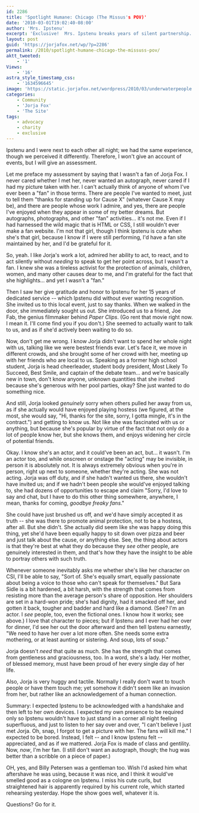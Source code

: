```yaml
---
id: 2286
title: 'Spotlight Humane: Chicago (The Missus's POV)'
date: '2010-03-01T19:02:40-08:00'
author: 'Mrs. Ipstenu'
excerpt: 'Exclusive!  Mrs. Ipstenu breaks years of silent partnership. Well, silent to you. She''s been my partner here and in real life for 11 years.'
layout: post
guid: 'https://jorjafox.net/wp/?p=2286'
permalink: /2010/spotlight-humane-chicago-the-missuss-pov/
aktt_tweeted:
    - '1'
Views:
    - '16'
astra_style_timestamp_css:
    - '1634596645'
image: 'https://static.jorjafox.net/wordpress/2010/03/underwaterpeople.jpg'
categories:
    - Community
    - 'Jorja Fox'
    - 'The Site'
tags:
    - advocacy
    - charity
    - exclusive
---
```


Ipstenu and I were next to each other all night; we had the same experience, though we perceived it differently. Therefore, I won't give an account of events, but I will give an assessment.

Let me preface my assessment by saying that I wasn't a fan of Jorja Fox.  I never cared whether I met her, never wanted an autograph, never cared if I had my picture taken with her. I can't actually think of anyone of whom I've ever been a "fan" in those terms. There are people I've wanted to meet, just to tell them "thanks for standing up for Cause X" (whatever Cause X may be), and there are people whose work I admire, and yes, there are people I've enjoyed when they appear in some of my better dreams. But autographs, photographs, and other "fan" activities... it's not me. Even if I had harnessed the wild magic that is HTML or CSS, I still wouldn't ever make a fan website. I'm not that girl, though I think Ipstenu is cute when she's that girl, because I know if I were still performing, I'd have a fan site maintained by her, and I'd be grateful for it.

So, yeah. I like Jorja's work a lot, admired her ability to act, to react, and to act silently without *needing* to speak to get her point across, but I wasn't a fan. I knew she was a tireless activist for the protection of animals, children, women, and many other causes dear to me, and I'm grateful for the fact that she highlights... and yet I wasn't a "fan."

Then I saw her give gratitude and honor to Ipstenu for her 15 years of dedicated service -- which Ipstenu did without ever wanting recognition. She invited us to this local event, just to say thanks. When we walked in the door, she immediately sought us out. She introduced us to a friend, Joe Fab, the genius filmmaker behind <em>Paper Clips</em>. (Go rent that movie right now. I mean it. I'll come find you if you don't.) She seemed to actually want to talk to us, and as if she'd actively been waiting to do so.

Now, don't get me wrong. I know Jorja didn't want to spend her whole night with us, talking like we were bestest friends evar. Let's face it, we move in different crowds, and she brought some of her crowd with her, meeting up with her friends who are local to us. Speaking as a former high school student, Jorja is head cheerleader, student body president, Most Likely To Succeed, Best Smile, and captain of the debate team... and we're basically new in town, don't know anyone, unknown quantities that she invited because she's generous with her pool parties, okay? She just wanted to do something nice.

And still, Jorja looked <em>genuinely</em> sorry when others pulled her away from us, as if she actually would have enjoyed playing hostess (we figured, at the most, she would say, "Hi, thanks for the site, sorry, I gotta mingle, it's in the contract.") and getting to know us. Not like she was fascinated with us or anything, but because she's popular by virtue of the fact that not only do a lot of people know her, but she knows them, and enjoys widening her circle of potential friends.

Okay. I know she's an actor, and it could've been an act, but... it wasn't. I'm an actor too, and while onscreen or onstage the "acting" may be invisible, in person it is absolutely not. It is always extremely obvious when you're in person, right up next to someone, whether they're acting. She was not acting. Jorja was off duty, and if she hadn't wanted us there, she wouldn't have invited us; and if we hadn't been people she would've enjoyed talking to, she had dozens of opportunities to escape and claim "Sorry, I'd love to say and chat, but I have to do this other thing somewhere, anywhere, I mean, thanks for coming, <em>goodbye freaky fans</em>."

She could have just brushed us off, and we'd have simply accepted it as truth -- she was there to promote animal protection, not to be a hostess, after all. But she didn't. She actually did seem like she was happy doing this thing, yet she'd have been equally happy to sit down over pizza and beer and just talk about the cause, or anything else. See, the thing about actors is that they're best at what they do because they <em>see</em> other people, are genuinely interested in them, and that's how they have the insight to be able to portray others with such truth.

Whenever someone inevitably asks me whether she's like her character on CSI, I'll be able to say, "Sort of. She's equally smart, equally passionate about being a voice to those who can't speak for themselves." But Sara Sidle is a bit hardened, a bit harsh, with the strength that comes from resisting more than the average person's share of opposition. Her shoulders are set in a hard-won pride; she's had dignity, had it smacked off her, and gotten it back, tougher and badder and hard like a diamond. (See? I'm an actor. I <em>see</em> people, too, even the fictional ones. I know how it works; see above.) I love that character to pieces; but if Ipstenu and I ever had her over for dinner, I'd see her out the door afterward and then tell Ipstenu earnestly, "We need to have her over a lot more often. She needs some extra mothering, or at least aunting or sistering. And soup, lots of soup."

Jorja doesn't <em>need</em> that quite as much. She has the strength that comes from gentleness and graciousness, too. In a word, she's a lady. Her mother, of blessed memory, must have been proud of her every single day of her life.

Also, Jorja is very huggy and tactile. Normally I really don't want to touch people or have them touch me; yet somehow it didn't seem like an invasion from her, but rather like an acknowledgement of a human connection.

Summary: I expected Ipstenu to be acknowledged with a handshake and then left to her own devices. I expected my own presence to be required only so Ipstenu wouldn't have to just stand in a corner all night feeling superfluous, and just to listen to her say over and over, "I can't believe I just met Jorja. Oh, snap, I forgot to get a picture with her. The fans will kill me." I expected to be bored. Instead, I felt -- and I know Ipstenu felt -- appreciated, and as if we mattered. Jorja Fox is made of class and gentility. Now, <em>now</em>, I'm her fan. (I still don't want an autograph, though; the hug was better than a scribble on a piece of paper.)

OH, yes, and Billy Petersen was a gentleman too. Wish I'd asked him what aftershave he was using, because it was nice, and I think it would've smelled good as a cologne on Ipstenu. I miss his cute curls, but straightened hair is apparently required by his current role, which started rehearsing yesterday. Hope the show goes well, whatever it is.

Questions? Go for it.
